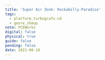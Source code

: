 ```yaml
---
title: 'Super Air Zonk: Rockabilly-Paradise'
tags:
  - platform_turbografx-cd
  - genre_shmup
note: PCEWorks
digital: false
physical: true
guide: false
pending: false
date: 2021-08-10
---
```

